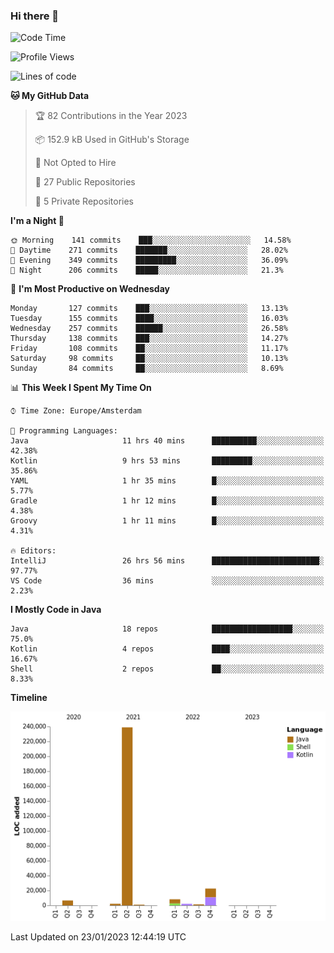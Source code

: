 ### Hi there 👋


<!--START_SECTION:waka-->
![Code Time](http://img.shields.io/badge/Code%20Time-2%2C921%20hrs%2059%20mins-blue)

![Profile Views](http://img.shields.io/badge/Profile%20Views-4-blue)

![Lines of code](https://img.shields.io/badge/From%20Hello%20World%20I%27ve%20Written-283%20Thousand%20lines%20of%20code-blue)

**🐱 My GitHub Data** 

> 🏆 82 Contributions in the Year 2023
 > 
> 📦 152.9 kB Used in GitHub's Storage 
 > 
> 🚫 Not Opted to Hire
 > 
> 📜 27 Public Repositories 
 > 
> 🔑 5 Private Repositories  
 > 
**I'm a Night 🦉** 

```text
🌞 Morning    141 commits    ███░░░░░░░░░░░░░░░░░░░░░░   14.58% 
🌆 Daytime    271 commits    ███████░░░░░░░░░░░░░░░░░░   28.02% 
🌃 Evening    349 commits    █████████░░░░░░░░░░░░░░░░   36.09% 
🌙 Night      206 commits    █████░░░░░░░░░░░░░░░░░░░░   21.3%

```
📅 **I'm Most Productive on Wednesday** 

```text
Monday       127 commits    ███░░░░░░░░░░░░░░░░░░░░░░   13.13% 
Tuesday      155 commits    ████░░░░░░░░░░░░░░░░░░░░░   16.03% 
Wednesday    257 commits    ██████░░░░░░░░░░░░░░░░░░░   26.58% 
Thursday     138 commits    ███░░░░░░░░░░░░░░░░░░░░░░   14.27% 
Friday       108 commits    ██░░░░░░░░░░░░░░░░░░░░░░░   11.17% 
Saturday     98 commits     ██░░░░░░░░░░░░░░░░░░░░░░░   10.13% 
Sunday       84 commits     ██░░░░░░░░░░░░░░░░░░░░░░░   8.69%

```


📊 **This Week I Spent My Time On** 

```text
⌚︎ Time Zone: Europe/Amsterdam

💬 Programming Languages: 
Java                     11 hrs 40 mins      ██████████░░░░░░░░░░░░░░░   42.38% 
Kotlin                   9 hrs 53 mins       █████████░░░░░░░░░░░░░░░░   35.86% 
YAML                     1 hr 35 mins        █░░░░░░░░░░░░░░░░░░░░░░░░   5.77% 
Gradle                   1 hr 12 mins        █░░░░░░░░░░░░░░░░░░░░░░░░   4.38% 
Groovy                   1 hr 11 mins        █░░░░░░░░░░░░░░░░░░░░░░░░   4.31%

🔥 Editors: 
IntelliJ                 26 hrs 56 mins      ████████████████████████░   97.77% 
VS Code                  36 mins             ░░░░░░░░░░░░░░░░░░░░░░░░░   2.23%

```

**I Mostly Code in Java** 

```text
Java                     18 repos            ██████████████████░░░░░░░   75.0% 
Kotlin                   4 repos             ████░░░░░░░░░░░░░░░░░░░░░   16.67% 
Shell                    2 repos             ██░░░░░░░░░░░░░░░░░░░░░░░   8.33%

```


**Timeline**

![Chart not found](https://raw.githubusercontent.com/powercasgamer/powercasgamer/master/charts/bar_graph.png) 


 Last Updated on 23/01/2023 12:44:19 UTC
<!--END_SECTION:waka-->
